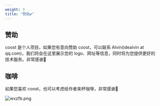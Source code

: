 ```yaml
---
weight: 3
title: "赞助💕"
---
```



## 赞助

coost 是个人项目，如果您有意向赞助 coost，可以联系 Alvin(idealvin at qq.com)，我们将会在这里展示您的 logo、网址等信息，同时将为您提供更好的技术服务。非常感谢🙏




## 咖啡

如果您喜欢 coost，也可以考虑给作者来杯咖啡，非常感谢🙏

![wxzfb.png](/images/wxzfb.png)
